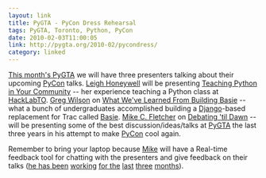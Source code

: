 ```yaml
---
layout: link
title: PyGTA - PyCon Dress Rehearsal
tags: PyGTA, Toronto, Python, PyCon
date: 2010-02-03T11:00:05
link: http://pygta.org/2010-02/pycondress/
category: linked
---
```


[This month's PyGTA][PyGTA-2010-02] we will have three presenters talking about their upcoming [PyCon][PyCon] talks. [Leigh Honeywell][LeighHoneywell] will be presenting [Teaching Python in Your Community][PyCon108] -- her experience teaching a Python class at [HackLabTO][HackLabTO]. [Greg Wilson][GregWilson] on [What We've Learned From Building Basie][PyCon112] -- what a bunch of undergraduates accomplished building a [Django][Django]-based replacement for Trac called [Basie][Basie]. [Mike C. Fletcher][MikeFletcher] on [Debating 'til Dawn][PyCon111] -- will be presenting some of the best discussion/ideas/talks at [PyGTA][PyGTA] the last three years in his attempt to make [PyCon][PyCon] cool again.

Remember to bring your laptop because [Mike][MikeFletcher] will have a Real-time feedback tool for chatting with the presenters and give feedback on their talks ([he has been](http://blog.vrplumber.com/index.php?/archives/2414-Simple-Channels-for-Tornado-rev-0.0.1.html "Simple Channels for Tornado (rev 0.0.1)") [working](http://blog.vrplumber.com/index.php?/archives/2417-Pythons-Too-Easy.html "Python's Too Easy") [for the](http://blog.vrplumber.com/index.php?/archives/2418-Tornado-PyGTA-this-month,-PyCon-Dress-Rehearsal-next.html "Tornado @ PyGTA this month") [last](http://blog.vrplumber.com/index.php?/archives/2429-Getting-close-on-ChatTrack.html "Getting close on ChatTrack") [three](http://blog.vrplumber.com/index.php?/archives/2434-Didnt-even-think-to-enable-epoll-in-Twisted+TG.html "Didn't even think to enable epoll in Twisted+TG") [months](http://blog.vrplumber.com/index.php?/archives/2437-ab-is-a-cruel-mistress.html "ab is a cruel mistress")).

[PyGTA]: http://pygta.org/
[PyGTA-2010-02]: http://pygta.org/2010-02/pycondress/ "PyCon Dress Rehearsal"
[PyCon]: http://us.pycon.org/2010 "PyCon United States 2010"
[LeighHoneywell]: http://hypatia.ca/
[PyCon108]: http://us.pycon.org/2010/conference/schedule/event/108/ "Think Globally, Hack Locally - Teaching Python in Your Community"
[GregWilson]: http://www.cs.utoronto.ca/~gvwilson
[PyCon112]: http://us.pycon.org/2010/conference/schedule/event/112/ "What We've Learned From Building Basie"
[MikeFletcher]: http://www.vrplumber.com/
[PyCon111]: http://us.pycon.org/2010/conference/schedule/event/111/ "Debating 'til Dawn: Topics to keep you up all night"
[HackLabTO]: http://hacklab.to/ "Hack Lab Toronto"
[Django]: http://djangoproject.org/ "Django Project"
[Basie]: http://basieproject.org/ "Basie Project"